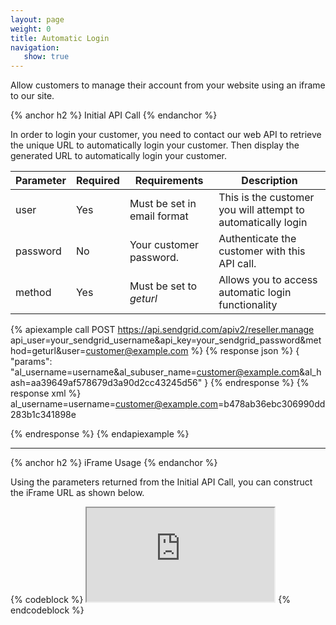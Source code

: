 ```yaml
---
layout: page
weight: 0
title: Automatic Login
navigation:
   show: true
---
```


Allow customers to manage their account from your website using an iframe to our site.

{% anchor h2 %}
Initial API Call 
{% endanchor %}

In order to login your customer, you need to contact our web API to retrieve the unique URL to automatically login your customer. Then display the generated URL to automatically login your customer.

<table id="parameters-call" class="table table-bordered table-striped">
   <thead>
      <tr>
         <th>Parameter</th>
         <th>Required</th>
         <th>Requirements</th>
         <th>Description</th>
      </tr>
   </thead>
   <tbody>
      <tr>
         <td>user</td>
         <td>Yes</td>
         <td>Must be set in email format</td>
         <td>This is the customer you will attempt to automatically login</td>
      </tr>
      <tr>
         <td>password</td>
         <td>No</td>
         <td>Your customer password.</td>
         <td>Authenticate the customer with this API call.</td>
      </tr>
      <tr>
         <td>method</td>
         <td>Yes</td>
         <td>
            Must be set to
            <em>geturl</em>
         </td>
         <td>Allows you to access automatic login functionality</td>
      </tr>
   </tbody>
</table>


{% apiexample call POST https://api.sendgrid.com/apiv2/reseller.manage api_user=your_sendgrid_username&api_key=your_sendgrid_password&method=geturl&user=customer@example.com %}
  {% response json %}
{
  "params": "al_username=username&al_subuser_name=customer@example.com&al_hash=aa39649af578679d3a90d2cc43245d56"
}
  {% endresponse %}
  {% response xml %}
<params>
   <params>al_username=username=customer@example.com=b478ab36ebc306990dd283b1c341898e</params>
</params>

  {% endresponse %}
{% endapiexample %}

* * * * *

{% anchor h2 %}
iFrame Usage 
{% endanchor %}

Using the parameters returned from the Initial API Call, you can construct the iFrame URL as shown below.

{% codeblock %} <iframe src="https://sendgrid.com/account?al_username=username&amp;al_subuser_name=example@example.com&amp;al_hash=aa39649af578679d3a90d2cc43245d56"></iframe> {% endcodeblock %}

</div>
</div>
